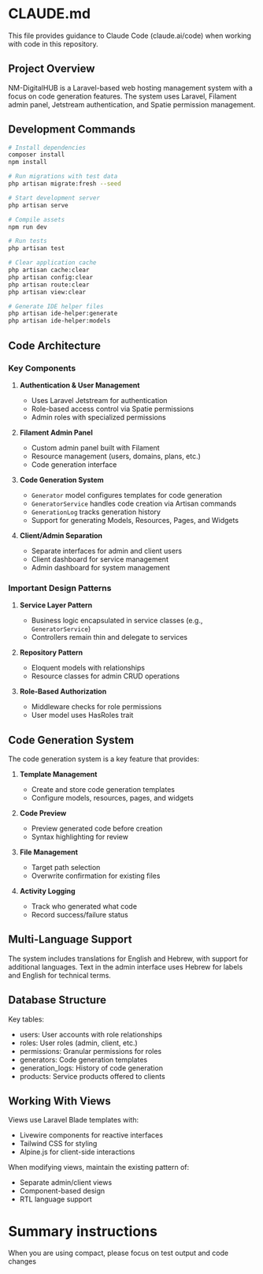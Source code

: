 # CLAUDE.md

This file provides guidance to Claude Code (claude.ai/code) when working with code in this repository.

## Project Overview

NM-DigitalHUB is a Laravel-based web hosting management system with a focus on code generation features. The system uses Laravel, Filament admin panel, Jetstream authentication, and Spatie permission management.

## Development Commands

```bash
# Install dependencies
composer install
npm install

# Run migrations with test data
php artisan migrate:fresh --seed

# Start development server
php artisan serve

# Compile assets
npm run dev

# Run tests
php artisan test

# Clear application cache
php artisan cache:clear
php artisan config:clear
php artisan route:clear
php artisan view:clear

# Generate IDE helper files
php artisan ide-helper:generate
php artisan ide-helper:models
```

## Code Architecture

### Key Components

1. **Authentication & User Management**
   - Uses Laravel Jetstream for authentication
   - Role-based access control via Spatie permissions
   - Admin roles with specialized permissions

2. **Filament Admin Panel**
   - Custom admin panel built with Filament
   - Resource management (users, domains, plans, etc.)
   - Code generation interface

3. **Code Generation System**
   - `Generator` model configures templates for code generation
   - `GeneratorService` handles code creation via Artisan commands
   - `GenerationLog` tracks generation history
   - Support for generating Models, Resources, Pages, and Widgets

4. **Client/Admin Separation**
   - Separate interfaces for admin and client users
   - Client dashboard for service management
   - Admin dashboard for system management

### Important Design Patterns

1. **Service Layer Pattern**
   - Business logic encapsulated in service classes (e.g., `GeneratorService`)
   - Controllers remain thin and delegate to services

2. **Repository Pattern**
   - Eloquent models with relationships
   - Resource classes for admin CRUD operations

3. **Role-Based Authorization**
   - Middleware checks for role permissions
   - User model uses HasRoles trait

## Code Generation System

The code generation system is a key feature that provides:

1. **Template Management**
   - Create and store code generation templates
   - Configure models, resources, pages, and widgets

2. **Code Preview**
   - Preview generated code before creation
   - Syntax highlighting for review

3. **File Management**
   - Target path selection
   - Overwrite confirmation for existing files

4. **Activity Logging**
   - Track who generated what code
   - Record success/failure status

## Multi-Language Support

The system includes translations for English and Hebrew, with support for additional languages. Text in the admin interface uses Hebrew for labels and English for technical terms.

## Database Structure

Key tables:
- users: User accounts with role relationships
- roles: User roles (admin, client, etc.)
- permissions: Granular permissions for roles
- generators: Code generation templates
- generation_logs: History of code generation
- products: Service products offered to clients

## Working With Views

Views use Laravel Blade templates with:
- Livewire components for reactive interfaces
- Tailwind CSS for styling
- Alpine.js for client-side interactions

When modifying views, maintain the existing pattern of:
- Separate admin/client views
- Component-based design
- RTL language support
# Summary instructions

When you are using compact, please focus on test output and code changes
